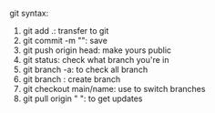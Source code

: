 git syntax:
1. git add .: transfer to git
2. git commit -m "": save
3. git push origin head: make yours public
4. git status: check what branch you're in
5. git branch -a: to check all branch
6. git branch <name>: create branch
7. git checkout main/name: use to switch branches
8. git pull origin " ": to get updates
